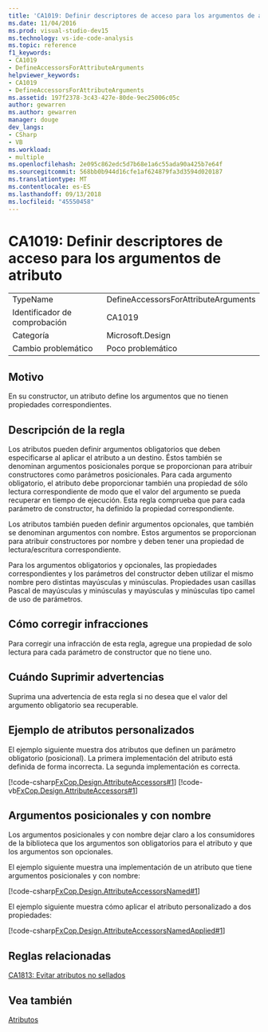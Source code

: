 ```yaml
---
title: 'CA1019: Definir descriptores de acceso para los argumentos de atributo'
ms.date: 11/04/2016
ms.prod: visual-studio-dev15
ms.technology: vs-ide-code-analysis
ms.topic: reference
f1_keywords:
- CA1019
- DefineAccessorsForAttributeArguments
helpviewer_keywords:
- CA1019
- DefineAccessorsForAttributeArguments
ms.assetid: 197f2378-3c43-427e-80de-9ec25006c05c
author: gewarren
ms.author: gewarren
manager: douge
dev_langs:
- CSharp
- VB
ms.workload:
- multiple
ms.openlocfilehash: 2e095c862edc5d7b68e1a6c55ada90a425b7e64f
ms.sourcegitcommit: 568bb0b944d16cfe1af624879fa3d3594d020187
ms.translationtype: MT
ms.contentlocale: es-ES
ms.lasthandoff: 09/13/2018
ms.locfileid: "45550458"
---
```

# <a name="ca1019-define-accessors-for-attribute-arguments"></a>CA1019: Definir descriptores de acceso para los argumentos de atributo

|||
|-|-|
|TypeName|DefineAccessorsForAttributeArguments|
|Identificador de comprobación|CA1019|
|Categoría|Microsoft.Design|
|Cambio problemático|Poco problemático|

## <a name="cause"></a>Motivo
 En su constructor, un atributo define los argumentos que no tienen propiedades correspondientes.

## <a name="rule-description"></a>Descripción de la regla
 Los atributos pueden definir argumentos obligatorios que deben especificarse al aplicar el atributo a un destino. Éstos también se denominan argumentos posicionales porque se proporcionan para atribuir constructores como parámetros posicionales. Para cada argumento obligatorio, el atributo debe proporcionar también una propiedad de sólo lectura correspondiente de modo que el valor del argumento se pueda recuperar en tiempo de ejecución. Esta regla comprueba que para cada parámetro de constructor, ha definido la propiedad correspondiente.

 Los atributos también pueden definir argumentos opcionales, que también se denominan argumentos con nombre. Estos argumentos se proporcionan para atribuir constructores por nombre y deben tener una propiedad de lectura/escritura correspondiente.

 Para los argumentos obligatorios y opcionales, las propiedades correspondientes y los parámetros del constructor deben utilizar el mismo nombre pero distintas mayúsculas y minúsculas. Propiedades usan casillas Pascal de mayúsculas y minúsculas y mayúsculas y minúsculas tipo camel de uso de parámetros.

## <a name="how-to-fix-violations"></a>Cómo corregir infracciones
 Para corregir una infracción de esta regla, agregue una propiedad de solo lectura para cada parámetro de constructor que no tiene uno.

## <a name="when-to-suppress-warnings"></a>Cuándo Suprimir advertencias
 Suprima una advertencia de esta regla si no desea que el valor del argumento obligatorio sea recuperable.

## <a name="custom-attributes-example"></a>Ejemplo de atributos personalizados

El ejemplo siguiente muestra dos atributos que definen un parámetro obligatorio (posicional). La primera implementación del atributo está definida de forma incorrecta. La segunda implementación es correcta.

[!code-csharp[FxCop.Design.AttributeAccessors#1](../code-quality/codesnippet/CSharp/ca1019-define-accessors-for-attribute-arguments_1.cs)]
[!code-vb[FxCop.Design.AttributeAccessors#1](../code-quality/codesnippet/VisualBasic/ca1019-define-accessors-for-attribute-arguments_1.vb)]

## <a name="positional-and-named-arguments"></a>Argumentos posicionales y con nombre

Los argumentos posicionales y con nombre dejar claro a los consumidores de la biblioteca que los argumentos son obligatorios para el atributo y que los argumentos son opcionales.

El ejemplo siguiente muestra una implementación de un atributo que tiene argumentos posicionales y con nombre:

[!code-csharp[FxCop.Design.AttributeAccessorsNamed#1](../code-quality/codesnippet/CSharp/ca1019-define-accessors-for-attribute-arguments_2.cs)]

El ejemplo siguiente muestra cómo aplicar el atributo personalizado a dos propiedades:

[!code-csharp[FxCop.Design.AttributeAccessorsNamedApplied#1](../code-quality/codesnippet/CSharp/ca1019-define-accessors-for-attribute-arguments_3.cs)]

## <a name="related-rules"></a>Reglas relacionadas
 [CA1813: Evitar atributos no sellados](../code-quality/ca1813-avoid-unsealed-attributes.md)

## <a name="see-also"></a>Vea también
 [Atributos](/dotnet/standard/design-guidelines/attributes)